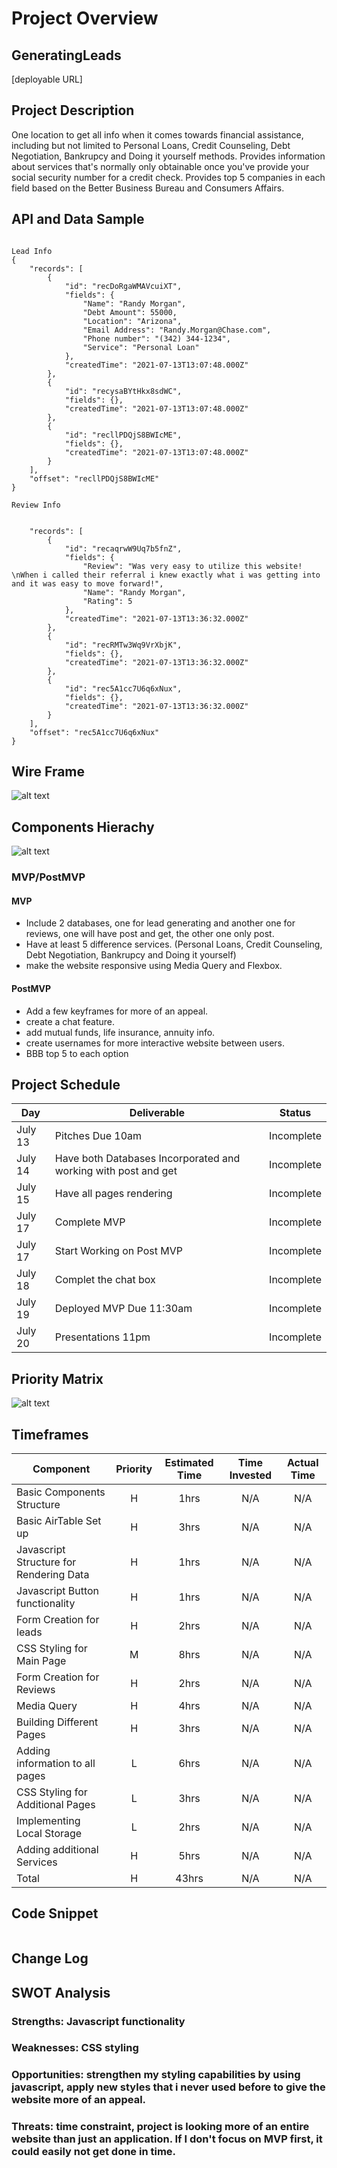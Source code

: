 # Project Overview

## GeneratingLeads

[deployable URL]

## Project Description

One location to get all info when it comes towards financial assistance, including but not limited to Personal Loans, Credit Counseling, Debt Negotiation, Bankrupcy and Doing it yourself methods. Provides information about services that's normally only obtainable once you've provide your social security number for a credit check. Provides top 5 companies in each field based on the Better Business Bureau and Consumers Affairs. 

## API and Data Sample
```

Lead Info
{
    "records": [
        {
            "id": "recDoRgaWMAVcuiXT",
            "fields": {
                "Name": "Randy Morgan",
                "Debt Amount": 55000,
                "Location": "Arizona",
                "Email Address": "Randy.Morgan@Chase.com",
                "Phone number": "(342) 344-1234",
                "Service": "Personal Loan"
            },
            "createdTime": "2021-07-13T13:07:48.000Z"
        },
        {
            "id": "recysaBYtHkx8sdWC",
            "fields": {},
            "createdTime": "2021-07-13T13:07:48.000Z"
        },
        {
            "id": "recllPDQjS8BWIcME",
            "fields": {},
            "createdTime": "2021-07-13T13:07:48.000Z"
        }
    ],
    "offset": "recllPDQjS8BWIcME"
}

Review Info


    "records": [
        {
            "id": "recaqrwW9Uq7b5fnZ",
            "fields": {
                "Review": "Was very easy to utilize this website! \nWhen i called their referral i knew exactly what i was getting into and it was easy to move forward!",
                "Name": "Randy Morgan",
                "Rating": 5
            },
            "createdTime": "2021-07-13T13:36:32.000Z"
        },
        {
            "id": "recRMTw3Wq9VrXbjK",
            "fields": {},
            "createdTime": "2021-07-13T13:36:32.000Z"
        },
        {
            "id": "rec5A1cc7U6q6xNux",
            "fields": {},
            "createdTime": "2021-07-13T13:36:32.000Z"
        }
    ],
    "offset": "rec5A1cc7U6q6xNux"
}

```
## Wire Frame

![alt text](https://github.com/Deleon06/GeneratingLeads/blob/main/wireframe.png)
## Components Hierachy

![alt text](https://github.com/Deleon06/GeneratingLeads/blob/main/Generating%20Leads.png)

### MVP/PostMVP

#### MVP 

- Include 2 databases, one for lead generating and another one for reviews, one will have post and get, the other one only post.
- Have at least 5 difference services. (Personal Loans, Credit Counseling, Debt Negotiation, Bankrupcy and Doing it yourself) 
- make the website responsive using Media Query and Flexbox.

#### PostMVP  

- Add a few keyframes for more of an appeal.
- create a chat feature.
- add mutual funds, life insurance, annuity info. 
- create usernames for more interactive website between users. 
- BBB top 5 to each option

## Project Schedule

|  Day | Deliverable | Status
|---|---| ---|
|July 13| Pitches Due 10am| Incomplete
|July 14| Have both Databases Incorporated and working with post and get| Incomplete
|July 15| Have all pages rendering| Incomplete
|July 17| Complete MVP| Incomplete
|July 17| Start Working on Post MVP|Incomplete
|July 18| Complet the chat box|Incomplete
|July 19| Deployed MVP Due 11:30am| Incomplete
|July 20| Presentations 11pm| Incomplete


## Priority Matrix
![alt text](https://github.com/Deleon06/GeneratingLeads/blob/main/PriorityMatrix.png)

## Timeframes

| Component | Priority | Estimated Time | Time Invested | Actual Time |
| --- | :---: |  :---: | :---: | :---: |
| Basic Components Structure | H | 1hrs| N/A | N/A |
| Basic AirTable Set up| H | 3hrs| N/A | N/A |
| Javascript Structure for Rendering Data | H | 1hrs| N/A | N/A |
| Javascript Button functionality| H | 1hrs | N/A | N/A |
| Form Creation for leads| H | 2hrs | N/A | N/A |
| CSS Styling for Main Page| M | 8hrs| N/A | N/A | 
| Form Creation for Reviews| H | 2hrs | N/A | N/A |
| Media Query| H | 4hrs | N/A | N/A | 
| Building Different Pages| H | 3hrs | N/A | N/A | 
| Adding information to all pages| L | 6hrs | N/A | N/A| 
| CSS Styling for Additional Pages| L | 3hrs| N/A | N/A |
| Implementing Local Storage | L | 2hrs | N/A | N/A |
| Adding additional Services| H | 5hrs | N/A | N/A | 
| Total | H | 43hrs| N/A | N/A |

## Code Snippet

```

```

## Change Log


## SWOT Analysis

### Strengths: Javascript functionality

### Weaknesses: CSS styling

### Opportunities: strengthen my styling capabilities by using javascript, apply new styles that i never used before to give the website more of an appeal. 

### Threats: time constraint, project is looking more of an entire website than just an application.  If I don't focus on MVP first, it could easily not get done in time. 

 
